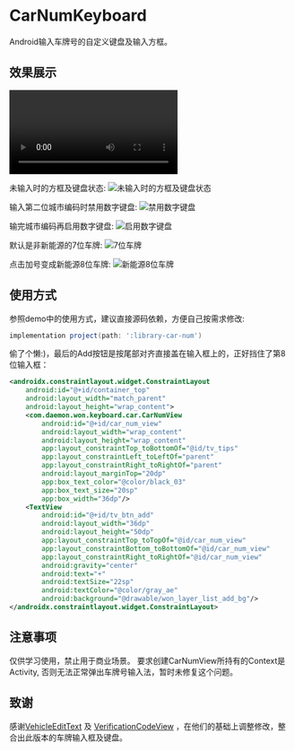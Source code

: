 # CarNumKeyboard

Android输入车牌号的自定义键盘及输入方框。

## 效果展示

![效果展示](./art/capture.mp4)

未输入时的方框及键盘状态:
![未输入时的方框及键盘状态](./art/pic-1.png)

输入第二位城市编码时禁用数字键盘:
![禁用数字键盘](./art/pic-2.png)

输完城市编码再启用数字键盘:
![启用数字键盘](./art/pic-3.png)

默认是非新能源的7位车牌:
![7位车牌](./art/pic-4.png)

点击加号变成新能源8位车牌:
![新能源8位车牌](./art/pic-5.png)


## 使用方式

参照demo中的使用方式，建议直接源码依赖，方便自己按需求修改:
```groovy
implementation project(path: ':library-car-num')
```

偷了个懒:)，最后的Add按钮是按尾部对齐直接盖在输入框上的，正好挡住了第8位输入框：

```xml
<androidx.constraintlayout.widget.ConstraintLayout
    android:id="@+id/container_top"
    android:layout_width="match_parent"
    android:layout_height="wrap_content">
    <com.daemon.won.keyboard.car.CarNumView
        android:id="@+id/car_num_view"
        android:layout_width="wrap_content"
        android:layout_height="wrap_content"
        app:layout_constraintTop_toBottomOf="@id/tv_tips"
        app:layout_constraintLeft_toLeftOf="parent"
        app:layout_constraintRight_toRightOf="parent"
        android:layout_marginTop="20dp"
        app:box_text_color="@color/black_03"
        app:box_text_size="20sp"
        app:box_width="36dp"/>
    <TextView
        android:id="@+id/tv_btn_add"
        android:layout_width="36dp"
        android:layout_height="50dp"
        app:layout_constraintTop_toTopOf="@id/car_num_view"
        app:layout_constraintBottom_toBottomOf="@id/car_num_view"
        app:layout_constraintRight_toRightOf="@id/car_num_view"
        android:gravity="center"
        android:text="+"
        android:textSize="22sp"
        android:textColor="@color/gray_ae"
        android:background="@drawable/won_layer_list_add_bg"/>
</androidx.constraintlayout.widget.ConstraintLayout>
```

## 注意事项

仅供学习使用，禁止用于商业场景。
要求创建CarNumView所持有的Context是Activity, 否则无法正常弹出车牌号输入法，暂时未修复这个问题。

## 致谢
感谢[VehicleEditText](https://github.com/relish-wang/VehicleEditText) 及 [VerificationCodeView](https://github.com/JackTuoTuo/VerificationCodeView) ，在他们的基础上调整修改，整合出此版本的车牌输入框及键盘。